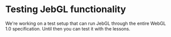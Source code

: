 # Testing JebGL functionality #
We're working on a test setup that can run JebGL through the entire WebGL 1.0 specification. Until then you can test it with the lessons.